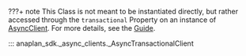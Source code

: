 ???+ note
     This Class is not meant to be instantiated directly, but rather accessed through the `transactional` Property on an
     instance of [AsyncClient](async_client.md). For more details, see the [Guide](../../guides/transactional.md).

::: anaplan_sdk._async_clients._AsyncTransactionalClient

<style>
    [data-md-component="toc"] li:first-of-type{
        display:  none!important;
    }
</style>
